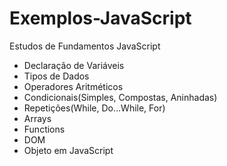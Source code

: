 # Exemplos-JavaScript
Estudos de Fundamentos JavaScript

- Declaração de Variáveis
- Tipos de Dados
- Operadores Aritméticos
- Condicionais(Simples, Compostas, Aninhadas)
- Repetições(While, Do...While, For)
- Arrays
- Functions
- DOM
- Objeto em JavaScript
